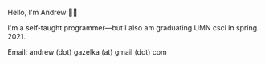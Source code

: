 Hello, I'm Andrew 👋🏼

I'm a self-taught programmer—but I also am graduating UMN csci in spring 2021.

Email: andrew (dot) gazelka (at) gmail (dot) com 
